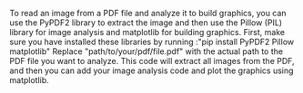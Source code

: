 To read an image from a PDF file and analyze it to build graphics, you can use the PyPDF2 library to extract the image and then use the Pillow (PIL) library for image analysis and matplotlib for building graphics. First, make sure you have installed these libraries by running :"pip install PyPDF2 Pillow matplotlib" Replace "path/to/your/pdf/file.pdf" with the actual path to the PDF file you want to analyze. This code will extract all images from the PDF, and then you can add your image analysis code and plot the graphics using matplotlib.
